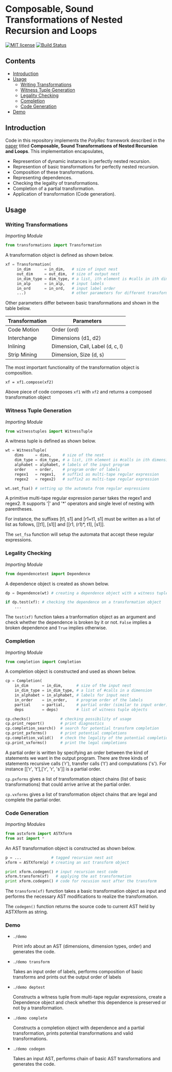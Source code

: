 # Composable, Sound Transformations of Nested Recursion and Loops

[![MIT license](http://img.shields.io/badge/license-MIT-blue.svg)](http://opensource.org/licenses/MIT)
[![Build Status](https://travis-ci.org/kirshanthans/polyrec.svg?branch=master)](https://travis-ci.org/kirshanthans/polyrec)

## Contents
* [Introduction](#introduction)
* [Usage](#usage)
    * [Writing Transformations](#writing-transformations)
    * [Witness Tuple Generation](#witness-tuple-generation)
    * [Legality Checking](#legality-checking)
    * [Completion](#completion)
    * [Code Generation](#code-generation)
* [Demo](#demo)

## Introduction

Code in this repository implements the *PolyRec* framework described in the [paper](10.1145/3314221.3314592) titled **Composable, Sound Transformations of Nested Recursion and Loops**. This implementation encapsulates,

* Represention of dynamic instances in perfectly nested recursion.
* Represention of basic transformations for perfectly nested recursion.
* Composition of these transformations.
* Representing dependences.
* Checking the legality of transformations.
* Completion of a partial transformation.
* Application of transformation (Code generation).

## Usage

### Writing Transformations
*Importing Module*
```python
from transformations import Transformation
```
A transformation object is defined as shown below.
```python
xf = Transformation(
     in_dim      = in_dim,   # size of input nest
     out_dim     = out_dim,  # size of output nest
     in_dim_type = dim_type, # a list, ith element is #calls in ith dimension
     in_alp      = in_alp,   # input labels
     in_ord      = in_ord,   # input label order
     ...)                    # other parameters for different transformations
```

Other parameters differ between basic transformations and shown in the table below.

| Transformation | Parameters |
| --- | --- |
| Code Motion | Order (ord) |
| Interchange | Dimensions (d1, d2) |
| Inlining | Dimension, Call, Label (d, c, l) |
| Strip Mining | Dimension, Size (d, s) |

The most important functionality of the transformation object is composition.

``xf = xf1.compose(xf2)``

Above piece of code composes ``xf1`` with ``xf2`` and returns a composed transformation object

### Witness Tuple Generation
*Importing Module*
```python
from witnesstuples import WitnessTuple
```
A witness tuple is defined as shown below.
```python
wt = WitnessTuple(
    dims     = dims,     # size of the nest
    dim_type = dim_type, # a list, ith element is #calls in ith dimension
    alphabet = alphabet, # labels of the input program
    order    = order,    # program order of labels
    regex1   = regex1,   # suffix1 as multi-tape regular expression
    regex2   = regex2)   # suffix2 as multi-tape regular expression

wt.set_fsa() # setting up the automata from regular expressions
```
A primitive multi-tape regular expression parser takes the regex1 and regex2. It supports '|' and '*' operators and single level of nesting with parentheses.

For instance, the suffixes [t1, s1] and [r1+t1, s1] must be written as a list of list as follows, [[t1], [s1]] and [[r1, (r1)*, t1], [s1]].

The ``set_fsa`` function will setup the automata that accept these regular expressions.

### Legality Checking 
*Importing Module*
```python
from dependencetest import Dependence 
```
A dependence object is created as shown below.
```python
dp = Dependence(wt) # creating a dependence object with a witness tuple

if dp.test(xf): # checking the dependence on a transformation object
    ...
```
The ``test(xf)`` function takes a tranformation object as an argument and check whether the dependence is broken by it or not. ``False`` implies a broken dependence and ``True`` implies otherwise.

### Completion
*Importing Module*
```python
from completion import Completion 
```
A completion object is constructed and used as shown below.
```python
cp = Completion(
    in_dim      = in_dim,      # size of the input nest
    in_dim_type = in_dim_type, # a list of #calls in a dimension
    in_alphabet = in_alphabet, # labels for input nest
    in_order    = in_order,    # program order of the labels
    partial     = partial,     # partial order (similar to input order)
    deps        = deps)        # list of witness tuple objects

cp.checks()             # checking possibility of usage
cp.print_report()       # print diagnostics
cp.completion_search()  # search for potential transform completion
cp.print_pxforms()      # print potential completions
cp.completion_valid()   # check the legality of the potential completions
cp.print_vxforms()      # print the legal completions 
```
A partial order is written by specifying an order between the kind of statements we want in the output program.
There are three kinds of statements recursive calls ('r'), transfer calls ('t') and computations ('s').
For instance [['r', 't'],['r', 'r', 's']] is a partial order.

``cp.pxforms`` gives a list of transformation object chains (list of basic transformations) that could arrive arrive at the partial order.

``cp.vxforms`` gives a list of transformation object chains that are legal and complete the partial order.

### Code Generation
*Importing Modules*
```python
from astxform import ASTXform
from ast import *
```
An AST transformation object is constructed as shown below.
```python
p = ...             # tagged recursion nest ast
xform = ASTXform(p) # creating an ast transform object

print xform.codegen() # input recursion nest code
xform.transform(xf)   # applying the ast transformation
print xform.codegen() # code for recusion nest after the transform
```
The ``transform(xf)`` function takes a basic transformation object as input and performs the necessary AST modifications to realize the transformation.

The ``codegen()`` function returns the source code to current AST held by ASTXform as string.

### Demo
* ``./demo``

    Print info about an AST (dimensions, dimension types, order) and generates the code. 

* ``./demo transform``

    Takes an input order of labels, performs composition of basic transforms and prints out the output order of labels

* ``./demo deptest``
    
    Constructs a witness tuple from multi-tape regular expressions, create a Dependence object and check whether this dependence is preserved or not by a transformation. 

* ``./demo complete``

    Constructs a completion object with dependence and a partial transformation, prints potential transformations and valid transformations.

* ``./demo codegen``

    Takes an input AST, performs chain of basic AST transformations and generates the code.

